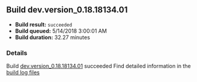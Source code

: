 ## Build dev.version_0.18.18134.01
- **Build result:** `succeeded`
- **Build queued:** 5/14/2018 3:00:01 AM
- **Build duration:** 32.27 minutes
### Details
Build [dev.version_0.18.18134.01](https://winappstudio.visualstudio.com/web/build.aspx?pcguid=a4ef43be-68ce-4195-a619-079b4d9834c2&builduri=vstfs%3a%2f%2f%2fBuild%2fBuild%2f25657) succeeded
Find detailed information in the [build log files](https://uwpctdiags.blob.core.windows.net/buildlogs/dev.version_0.18.18134.01_logs.zip)
